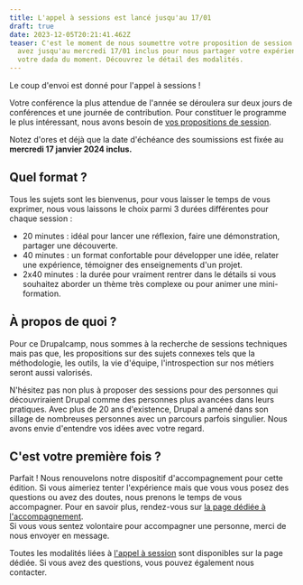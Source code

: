 ```yaml
---
title: L'appel à sessions est lancé jusqu'au 17/01
draft: true
date: 2023-12-05T20:21:41.462Z
teaser: C'est le moment de nous soumettre votre proposition de session ! Vous
  avez jusqu'au mercredi 17/01 inclus pour nous partager votre expérience ou
  votre dada du moment. Découvrez le détail des modalités.
---
```

Le coup d'envoi est donné pour l'appel à sessions !

Votre conférence la plus attendue de l'année se déroulera sur deux jours de conférences et une journée de contribution. Pour constituer le programme le plus intéressant, nous avons besoin de [vos propositions de session](/programme/appel/).

Notez d'ores et déjà que la date d'échéance des soumissions est fixée au **mercredi 17 janvier 2024 inclus.**

## Quel format ?

Tous les sujets sont les bienvenus, pour vous laisser le temps de vous exprimer, nous vous laissons le choix parmi 3 durées différentes pour chaque session :

* 20 minutes : idéal pour lancer une réflexion, faire une démonstration, partager une découverte.
* 40 minutes : un format confortable pour développer une idée, relater une expérience, témoigner des enseignements d'un projet.
* 2x40 minutes : la durée pour vraiment rentrer dans le détails si vous souhaitez aborder un thème très complexe ou pour animer une mini-formation.

## À propos de quoi ?

Pour ce Drupalcamp, nous sommes à la recherche de sessions techniques mais pas que, les propositions sur des sujets connexes tels que la méthodologie, les outils, la vie d'équipe, l'introspection sur nos métiers seront aussi valorisés.

N'hésitez pas non plus à proposer des sessions pour des personnes qui découvriraient Drupal comme des personnes plus avancées dans leurs pratiques. Avec plus de 20 ans d'existence, Drupal a amené dans son sillage de nombreuses personnes avec un parcours parfois singulier. Nous avons envie d'entendre vos idées avec votre regard.

## C'est votre première fois ?

Parfait ! Nous renouvelons notre dispositif d'accompagnement pour cette édition. Si vous aimeriez tenter l'expérience mais que vous vous posez des questions ou avez des doutes, nous prenons le temps de vous accompagner. Pour en savoir plus, rendez-vous sur [la page dédiée à l'accompagnement](/programme/accompagnement).\
Si vous vous sentez volontaire pour accompagner une personne, merci de nous envoyer en message.

Toutes les modalités liées à [l'appel à session](/programme/appel/) sont disponibles sur la page dédiée. Si vous avez des questions, vous pouvez également nous contacter.